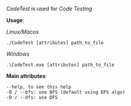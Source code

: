*CodeTest* is used for *Code Testing*

**Usage**:

*Linux/Macos*

    ./CodeTest [attributes] path_to_file

*Windows*

    .\CodeTest.exe [attributes] path_to_file

**Main attributes**:

    --help, to see this help
    -B / --bfs: use BFS (default using DFS algo)
    -D / --dfs: use DFS

